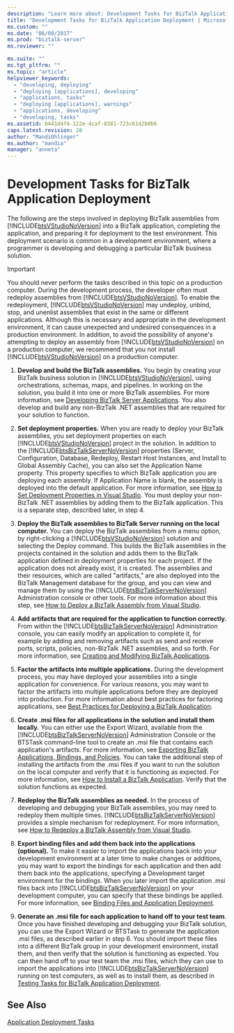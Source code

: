 ```yaml
---
description: "Learn more about: Development Tasks for BizTalk Application Deployment"
title: "Development Tasks for BizTalk Application Deployment | Microsoft Docs"
ms.custom: ""
ms.date: "06/08/2017"
ms.prod: "biztalk-server"
ms.reviewer: ""

ms.suite: ""
ms.tgt_pltfrm: ""
ms.topic: "article"
helpviewer_keywords: 
  - "developing, deploying"
  - "deploying [applications], developing"
  - "applications, tasks"
  - "deploying [applications], warnings"
  - "applications, developing"
  - "developing, tasks"
ms.assetid: b441d4f4-122e-4caf-8381-723c6142b0b6
caps.latest.revision: 28
author: "MandiOhlinger"
ms.author: "mandia"
manager: "anneta"
---
```

# Development Tasks for BizTalk Application Deployment
The following are the steps involved in deploying BizTalk assemblies from [!INCLUDE[btsVStudioNoVersion](../includes/btsvstudionoversion-md.md)] into a BizTalk application, completing the application, and preparing it for deployment to the test environment. This deployment scenario is common in a development environment, where a programmer is developing and debugging a particular BizTalk business solution.  
  
> [!IMPORTANT]
>  You should never perform the tasks described in this topic on a production computer. During the development process, the developer often must redeploy assemblies from [!INCLUDE[btsVStudioNoVersion](../includes/btsvstudionoversion-md.md)]. To enable the redeployment, [!INCLUDE[btsVStudioNoVersion](../includes/btsvstudionoversion-md.md)] may undeploy, unbind, stop, and unenlist assemblies that exist in the same or different applications. Although this is necessary and appropriate in the development environment, it can cause unexpected and undesired consequences in a production environment. In addition, to avoid the possibility of anyone's attempting to deploy an assembly from [!INCLUDE[btsVStudioNoVersion](../includes/btsvstudionoversion-md.md)] on a production computer, we recommend that you not install [!INCLUDE[btsVStudioNoVersion](../includes/btsvstudionoversion-md.md)] on a production computer.  
  
1. **Develop and build the BizTalk assemblies.** You begin by creating your BizTalk business solution in [!INCLUDE[btsVStudioNoVersion](../includes/btsvstudionoversion-md.md)], using orchestrations, schemas, maps, and pipelines. In working on the solution, you build it into one or more BizTalk assemblies. For more information, see [Developing BizTalk Server Applications](../core/developing-biztalk-server-applications.md). You also develop and build any non-BizTalk .NET assemblies that are required for your solution to function.  
  
2. **Set deployment properties.** When you are ready to deploy your BizTalk assemblies, you set deployment properties on each [!INCLUDE[btsVStudioNoVersion](../includes/btsvstudionoversion-md.md)] project in the solution. In addition to the [!INCLUDE[btsBizTalkServerNoVersion](../includes/btsbiztalkservernoversion-md.md)] properties (Server, Configuration, Database, Redeploy, Restart Host Instances, and Install to Global Assembly Cache), you can also set the Application Name property. This property specifies to which BizTalk application you are deploying each assembly. If Application Name is blank, the assembly is deployed into the default application. For more information, see [How to Set Deployment Properties in Visual Studio](../core/how-to-set-deployment-properties-in-visual-studio.md). You must deploy your non-BizTalk .NET assemblies by adding them to the BizTalk application. This is a separate step, described later, in step 4.  
  
3. **Deploy the BizTalk assemblies to BizTalk Server running on the local computer.** You can deploy the BizTalk assemblies from a menu option, by right-clicking a [!INCLUDE[btsVStudioNoVersion](../includes/btsvstudionoversion-md.md)] solution and selecting the Deploy command. This builds the BizTalk assemblies in the projects contained in the solution and adds them to the BizTalk application defined in deployment properties for each project. If the application does not already exist, it is created. The assemblies and their resources, which are called "artifacts," are also deployed into the BizTalk Management database for the group, and you can view and manage them by using the [!INCLUDE[btsBizTalkServerNoVersion](../includes/btsbiztalkservernoversion-md.md)] Administration console or other tools. For more information about this step, see [How to Deploy a BizTalk Assembly from Visual Studio](../core/how-to-deploy-a-biztalk-assembly-from-visual-studio.md).  
  
4. **Add artifacts that are required for the application to function correctly.** From within the [!INCLUDE[btsBizTalkServerNoVersion](../includes/btsbiztalkservernoversion-md.md)] Administration console, you can easily modify an application to complete it, for example by adding and removing artifacts such as send and receive ports, scripts, policies, non-BizTalk .NET assemblies, and so forth. For more information, see [Creating and Modifying BizTalk Applications](../core/creating-and-modifying-biztalk-applications.md).  
  
5. **Factor the artifacts into multiple applications.** During the development process, you may have deployed your assemblies into a single application for convenience. For various reasons, you may want to factor the artifacts into multiple applications before they are deployed into production. For more information about best practices for factoring applications, see [Best Practices for Deploying a BizTalk Application](../core/best-practices-for-deploying-a-biztalk-application.md).  
  
6. **Create .msi files for all applications in the solution and install them locally.** You can either use the Export Wizard, available from the [!INCLUDE[btsBizTalkServerNoVersion](../includes/btsbiztalkservernoversion-md.md)] Administration Console or the BTSTask command-line tool to create an .msi file that contains each application's artifacts. For more information, see [Exporting BizTalk Applications, Bindings, and Policies](../core/exporting-biztalk-applications-bindings-and-policies.md). You can take the additional step of installing the artifacts from the .msi files if you want to run the solution on the local computer and verify that it is functioning as expected. For more information, see [How to Install a BizTalk Application](../core/how-to-install-a-biztalk-application.md). Verify that the solution functions as expected.  
  
7. **Redeploy the BizTalk assemblies as needed.** In the process of developing and debugging your BizTalk assemblies, you may need to redeploy them multiple times. [!INCLUDE[btsBizTalkServerNoVersion](../includes/btsbiztalkservernoversion-md.md)] provides a simple mechanism for redeployment. For more information, see [How to Redeploy a BizTalk Assembly from Visual Studio](../core/how-to-redeploy-a-biztalk-assembly-from-visual-studio.md).  
  
8. **Export binding files and add them back into the applications (optional).** To make it easier to import the applications back into your development environment at a later time to make changes or additions, you may want to export the bindings for each application and then add them back into the applications, specifying a Development target environment for the bindings. When you later import the application .msi files back into [!INCLUDE[btsBizTalkServerNoVersion](../includes/btsbiztalkservernoversion-md.md)] on your development computer, you can specify that these bindings be applied. For more information, see [Binding Files and Application Deployment](../core/binding-files-and-application-deployment.md).  
  
9. **Generate an .msi file for each application to hand off to your test team**. Once you have finished developing and debugging your BizTalk solution, you can use the Export Wizard or BTSTask to generate the application .msi files, as described earlier in step 6. You should import these files into a different BizTalk group in your development environment, install them, and then verify that the solution is functioning as expected. You can then hand off to your test team the .msi files, which they can use to import the applications into [!INCLUDE[btsBizTalkServerNoVersion](../includes/btsbiztalkservernoversion-md.md)] running on test computers, as well as to install them, as described in [Testing Tasks for BizTalk Application Deployment](../core/testing-tasks-for-biztalk-application-deployment.md).  
  
## See Also  
 [Application Deployment Tasks](../core/application-deployment-tasks.md)
